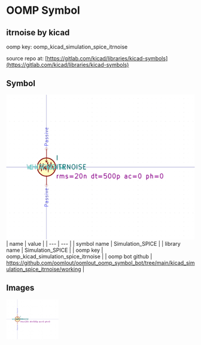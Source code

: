 # OOMP Symbol  
## itrnoise  by kicad  
  
oomp key: oomp_kicad_simulation_spice_itrnoise  
  
source repo at: [https://gitlab.com/kicad/libraries/kicad-symbols](https://gitlab.com/kicad/libraries/kicad-symbols)  
## Symbol  
  
[![working.png](working_600.png)](working.png)  
| name | value | 
| --- | --- | 
| symbol name | Simulation_SPICE | 
| library name | Simulation_SPICE | 
| oomp key | oomp_kicad_simulation_spice_itrnoise | 
| oomp bot github | https://github.com/oomlout/oomlout_oomp_symbol_bot/tree/main/kicad_simulation_spice_itrnoise/working | 
## Images  
  
[![working.png](working_140.png)](working.png)  
